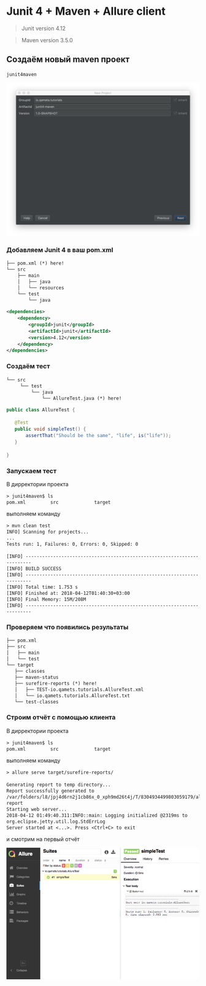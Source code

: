 # Junit 4 + Maven + Allure client

>Junit version 4.12

>Maven version 3.5.0 

## Создаём новый maven проект

```
junit4maven
```

![Alt text](../../img/java/junit/new-maven-project.png)

### Добавляем Junit 4 в ваш pom.xml

```
├── pom.xml (*) here!
└── src
    ├── main
    │   ├── java
    │   └── resources
    └── test
        └── java
```

```xml
<dependencies>
    <dependency>
        <groupId>junit</groupId>
        <artifactId>junit</artifactId>
        <version>4.12</version>
    </dependency>
</dependencies>
```

### Создаём тест

```
└── src
     └── test
         └── java
             └── AllureTest.java (*) here!
```

```java
public class AllureTest {
       
   @Test
   public void simpleTest() {
       assertThat("Should be the same", "life", is("life"));
   }
       
}
```

### Запускаем тест

В дирректории проекта 

```
> junit4maven$ ls
pom.xml         src             target
```

выполняем команду

```
> mvn clean test
INFO] Scanning for projects...
...
Tests run: 1, Failures: 0, Errors: 0, Skipped: 0

[INFO] ------------------------------------------------------------------------
[INFO] BUILD SUCCESS
[INFO] ------------------------------------------------------------------------
[INFO] Total time: 1.753 s
[INFO] Finished at: 2018-04-12T01:40:30+03:00
[INFO] Final Memory: 15M/208M
[INFO] ------------------------------------------------------------------------

```

### Проверяем что появились результаты

```
├── pom.xml
├── src
│   ├── main
│   └── test
└── target
   ├── classes
   ├── maven-status
   ├── surefire-reports (*) here!
   │   ├── TEST-io.qamets.tutorials.AllureTest.xml
   │   └── io.qamets.tutorials.AllureTest.txt
   └── test-classes
```

### Строим отчёт с помощью клиента

В дирректории проекта 

```
> junit4maven$ ls
pom.xml         src             target
```

выполняем команду

```
> allure serve target/surefire-reports/

Generating report to temp directory...
Report successfully generated to /var/folders/l8/jpj4d6rn2j1cb86x_0_xph9md26t4j/T/8304934499803059179/allure-report
Starting web server...
2018-04-12 01:49:40.311:INFO::main: Logging initialized @2319ms to org.eclipse.jetty.util.log.StdErrLog
Server started at <...>. Press <Ctrl+C> to exit

```

и смотрим на первый отчёт

![Alt text](../../img/java/junit/simple-allure-report.png)